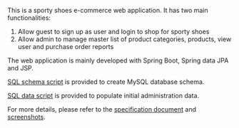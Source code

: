 This is a sporty shoes e-commerce web application. It has two main functionalities:  
1. Allow guest to sign up as user and login to shop for sporty shoes
2. Allow admin to manage master list of product categories, products, view user and purchase order reports

The web application is mainly developed with Spring Boot, Spring data JPA and JSP.  
  
[SQL schema script](https://github.com/yokekhei/simplilearn_fsd_projects/blob/master/Phase-3/sportyShoes/src/main/resources/schema.sql) is provided to create MySQL database schema. 

[SQL data script](https://github.com/yokekhei/simplilearn_fsd_projects/blob/master/Phase-3/sportyShoes/src/main/resources/data.sql) is provided to populate initial administration data.  
  
For more details, please refer to the [specification document](https://docs.google.com/document/d/1zdXd7A10NeLb1BmKEFnUS50oMQDHWji5kC79moYdyh8/edit?usp=sharing) and [screenshots](https://docs.google.com/document/d/12Dy2PJJMnKMSiSc1S4h0m6bdBq84PORYjrS1Ike--rc/edit?usp=sharing).
